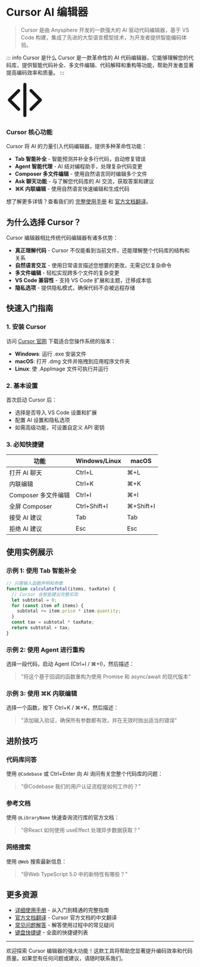 # Cursor AI 编辑器

> Cursor 是由 Anysphere 开发的一款强大的 AI 驱动代码编辑器，基于 VS Code 构建，集成了先进的大型语言模型技术，为开发者提供智能编码体验。

::: info Cursor 是什么
Cursor 是一款革命性的 AI 代码编辑器，它能够理解您的代码库，提供智能代码补全、多文件编辑、代码解释和重构等功能，帮助开发者显著提高编码效率和质量。
:::

<div class="ai-topic-card">
  <div class="ai-topic-icon">
    <svg xmlns="http://www.w3.org/2000/svg" viewBox="0 0 24 24" width="100" height="100" fill="none" stroke="currentColor" stroke-width="2" stroke-linecap="round" stroke-linejoin="round">
      <polyline points="16 18 22 12 16 6"></polyline>
      <polyline points="8 6 2 12 8 18"></polyline>
      <line x1="12" y1="2" x2="12" y2="22"></line>
    </svg>
  </div>
  <div class="ai-topic-content">
    <h3>Cursor 核心功能</h3>
    <p>Cursor 将 AI 的力量引入代码编辑器，提供多种革命性功能：</p>
    <ul>
      <li><strong>Tab 智能补全</strong> - 智能预测并补全多行代码，自动修复错误</li>
      <li><strong>Agent 智能代理</strong> - AI 结对编程助手，处理复杂代码变更</li>
      <li><strong>Composer 多文件编辑</strong> - 使用自然语言同时编辑多个文件</li>
      <li><strong>Ask 聊天功能</strong> - 与了解您代码库的 AI 交流，获取答案和建议</li>
      <li><strong>⌘K 内联编辑</strong> - 使用自然语言快速编辑和生成代码</li>
    </ul>
    <p>想了解更多详情？查看我们的 <a href="/ai/cursor/manual">完整使用手册</a> 和 <a href="/ai/cursor/welcome">官方文档翻译</a>。</p>
  </div>
</div>

## 为什么选择 Cursor？

Cursor 编辑器相比传统代码编辑器有诸多优势：

- **真正理解代码** - Cursor 不仅能看到当前文件，还能理解整个代码库的结构和关系
- **自然语言交互** - 使用日常语言描述您想要的更改，无需记忆复杂命令
- **多文件编辑** - 轻松实现跨多个文件的复杂变更
- **VS Code 兼容性** - 支持 VS Code 扩展和主题，迁移成本低
- **隐私选项** - 提供隐私模式，确保代码不会被远程存储

## 快速入门指南

### 1. 安装 Cursor

访问 [Cursor 官网](https://www.cursor.com) 下载适合您操作系统的版本：
- **Windows**: 运行 .exe 安装文件
- **macOS**: 打开 .dmg 文件并拖拽到应用程序文件夹
- **Linux**: 使 .AppImage 文件可执行并运行

### 2. 基本设置

首次启动 Cursor 后：
- 选择是否导入 VS Code 设置和扩展
- 配置 AI 设置和隐私选项
- 如需高级功能，可设置自定义 API 密钥

### 3. 必知快捷键

| 功能 | Windows/Linux | macOS |
|------|--------------|-------|
| 打开 AI 聊天 | Ctrl+L | ⌘+L |
| 内联编辑 | Ctrl+K | ⌘+K |
| Composer 多文件编辑 | Ctrl+I | ⌘+I |
| 全屏 Composer | Ctrl+Shift+I | ⌘+Shift+I |
| 接受 AI 建议 | Tab | Tab |
| 拒绝 AI 建议 | Esc | Esc |

## 使用实例展示

### 示例 1: 使用 Tab 智能补全

```javascript
// 只需输入函数声明和参数
function calculateTotal(items, taxRate) {
  // Cursor 会智能建议完整实现
  let subtotal = 0;
  for (const item of items) {
    subtotal += item.price * item.quantity;
  }
  const tax = subtotal * taxRate;
  return subtotal + tax;
}
```

### 示例 2: 使用 Agent 进行重构

选择一段代码，启动 Agent (Ctrl+I / ⌘+I)，然后描述：
> "将这个基于回调的函数重构为使用 Promise 和 async/await 的现代版本"

### 示例 3: 使用 ⌘K 内联编辑

选择一个函数，按下 Ctrl+K / ⌘+K，然后描述：
> "添加输入验证，确保所有参数都有效，并在无效时抛出适当的错误"

## 进阶技巧

### 代码库问答

使用 `@Codebase` 或 Ctrl+Enter 向 AI 询问有关您整个代码库的问题：
> "@Codebase 我们的用户认证流程是如何工作的？"

### 参考文档

使用 `@LibraryName` 快速查询流行库的官方文档：
> "@React 如何使用 useEffect 处理异步数据获取？"

### 网络搜索

使用 `@Web` 搜索最新信息：
> "@Web TypeScript 5.0 中的新特性有哪些？"

## 更多资源

- [详细使用手册](/ai/cursor/manual) - 从入门到精通的完整指南
- [官方文档翻译](/ai/cursor/welcome) - Cursor 官方文档的中文翻译
- [常见问题解答](/ai/cursor/faq) - 解答使用过程中的常见疑问
- [键盘快捷键](/ai/cursor/shortcuts) - 全面的快捷键列表

---

欢迎探索 Cursor 编辑器的强大功能！这款工具将帮助您显著提升编码效率和代码质量。如果您有任何问题或建议，请随时联系我们。 